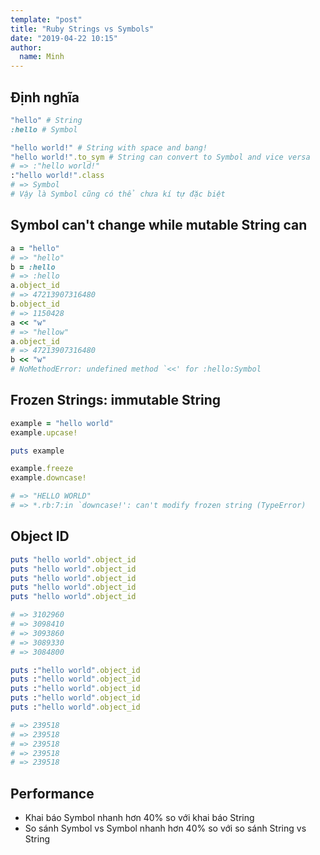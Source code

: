 ```yaml
---
template: "post"
title: "Ruby Strings vs Symbols"
date: "2019-04-22 10:15"
author:
  name: Minh
---
```


## Định nghĩa
```rb
"hello" # String
:hello # Symbol

"hello world!" # String with space and bang!
"hello world!".to_sym # String can convert to Symbol and vice versa
# => :"hello world!"
:"hello world!".class
# => Symbol
# Vậy là Symbol cũng có thể chưa kí tự đặc biệt
```

## Symbol can't change while **mutable** String can

```rb
a = "hello"
# => "hello"
b = :hello
# => :hello
a.object_id
# => 47213907316480
b.object_id
# => 1150428
a << "w"
# => "hellow"
a.object_id
# => 47213907316480
b << "w"
# NoMethodError: undefined method `<<' for :hello:Symbol
```

## Frozen Strings: **immutable** String
```rb
example = "hello world"
example.upcase!

puts example

example.freeze
example.downcase!

# => "HELLO WORLD"
# => *.rb:7:in `downcase!': can't modify frozen string (TypeError)
```

## Object ID

```rb
puts "hello world".object_id
puts "hello world".object_id
puts "hello world".object_id
puts "hello world".object_id
puts "hello world".object_id

# => 3102960
# => 3098410
# => 3093860
# => 3089330
# => 3084800

puts :"hello world".object_id
puts :"hello world".object_id
puts :"hello world".object_id
puts :"hello world".object_id
puts :"hello world".object_id

# => 239518
# => 239518
# => 239518
# => 239518
# => 239518
```

## Performance
* Khai báo Symbol nhanh hơn 40% so với khai báo String
* So sánh Symbol vs Symbol nhanh hơn 40% so với so sánh String vs String
